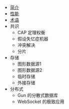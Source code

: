 
+ [简介](/src/intro.md)
+ [性能](/src/performance.md)
+ [术语](/src/term.md)
+ 共识
  + CAP 定理权衡
  + 假设失忆症机器
  + 冲突解决
  + 分片
+ 存储
  + 图形数据源1
  + 图形数据源2
  + 临时存储
  + 外接存储
+ 分布式
  + Gun 的分散式数据库
  + WebSocket 的极致应用
